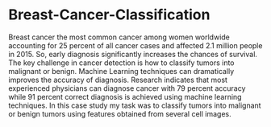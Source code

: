 # Breast-Cancer-Classification
 Breast cancer the most common cancer among women worldwide accounting for 25 percent of all cancer cases   and affected 2.1 million people in 2015. So, early diagnosis significantly increases  the chances of survival.  The key challenge in cancer detection is how to classify  tumors into malignant or benign. Machine Learning techniques can dramatically  improves the accuracy of diagnosis. Research indicates that most  experienced physicians can diagnose cancer with 79 percent accuracy while   91 percent correct diagnosis is achieved using machine learning techniques.  In this case study my task was to classify  tumors into malignant or benign tumors using features obtained from several cell images.
